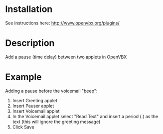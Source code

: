 # Installation
See instructions here: http://www.openvbx.org/plugins/

# Description
Add a pause (time delay) between two applets in OpenVBX

# Example
Adding a pause before the voicemail "beep":
1. Insert Greeting applet
2. Insert Pauser applet
3. Insert Voicemail applet
4. In the Voicemail applet select "Read Text" and insert a period (.) as the text (this will ignore the greeting message)
5. Click Save
